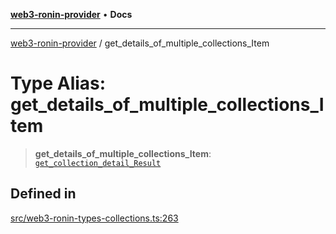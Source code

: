 [**web3-ronin-provider**](../README.md) • **Docs**

***

[web3-ronin-provider](../globals.md) / get\_details\_of\_multiple\_collections\_Item

# Type Alias: get\_details\_of\_multiple\_collections\_Item

> **get\_details\_of\_multiple\_collections\_Item**: [`get_collection_detail_Result`](../interfaces/get_collection_detail_Result.md)

## Defined in

[src/web3-ronin-types-collections.ts:263](https://github.com/chuacw/web3-ronin-provider/blob/4a5337409914c1435eb29cf10385b5e91a5e50ae/src/web3-ronin-types-collections.ts#L263)
